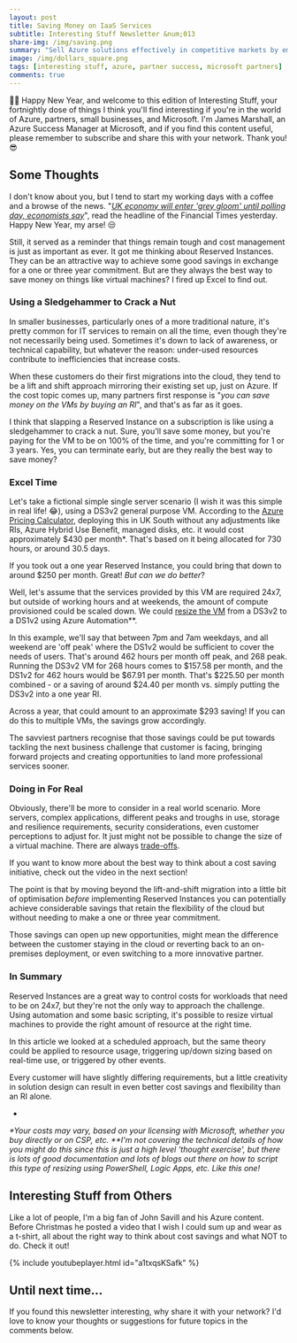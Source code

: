 ```yaml
---
layout: post
title: Saving Money on IaaS Services
subtitle: Interesting Stuff Newsletter &num;013
share-img: /img/saving.png
summary: "Sell Azure solutions effectively in competitive markets by emphasizing business outcomes & partner value, offering unique propositions as a Microsoft CSP partner."
image: /img/dollars_square.png
tags: [interesting stuff, azure, partner success, microsoft partners]
comments: true
---
```


👋🏻 Happy New Year, and welcome to this edition of Interesting Stuff, your fortnightly dose of things I think you'll find interesting if you're in the world of Azure, partners, small businesses, and Microsoft. 
I'm James Marshall, an Azure Success Manager at Microsoft, and if you find this content useful, please remember to subscribe and share this with your network. Thank you! 😎

## Some Thoughts

I don't know about you, but I tend to start my working days with a coffee and a browse of the news. "*[UK economy will enter 'grey gloom' until polling day, economists say](https://on.ft.com/3ScxFYR)*", read the headline of the Financial Times yesterday. Happy New Year, my arse! 😒

Still, it served as a reminder that things remain tough and cost management is just as important as ever. It got me thinking about Reserved Instances. They can be an attractive way to achieve some good savings in exchange for a one or three year commitment. But are they always the best way to save money on things like virtual machines? I fired up Excel to find out.

### Using a Sledgehammer to Crack a Nut

In smaller businesses, particularly ones of a more traditional nature, it's pretty common for IT services to remain on all the time, even though they're not necessarily being used. Sometimes it's down to lack of awareness, or technical capability, but whatever the reason: under-used resources contribute to inefficiencies that increase costs.

When these customers do their first migrations into the cloud, they tend to be a lift and shift approach mirroring their existing set up, just on Azure. If the cost topic comes up, many partners first response is "*you can save money on the VMs by buying an RI*", and that's as far as it goes. 

I think that slapping a Reserved Instance on a subscription is like using a sledgehammer to crack a nut. Sure, you'll save some money, but you're paying for the VM to be on 100% of the time, and you're committing for 1 or 3 years. Yes, you can terminate early, but are they really the best way to save money?

### Excel Time

Let's take a fictional simple single server scenario (I wish it was this simple in real life! 😂), using a DS3v2 general purpose VM. According to the [Azure Pricing Calculator](https://aka.ms/azurepricingcalc), deploying this in UK South without any adjustments like RIs, Azure Hybrid Use Benefit, managed disks, etc. it would cost approximately $430 per month*. That's based on it being allocated for 730 hours, or around 30.5 days.

If you took out a one year Reserved Instance, you could bring that down to around $250 per month. Great! *But can we do better*?

Well, let's assume that the services provided by this VM are required 24x7, but outside of working hours and at weekends, the amount of compute provisioned could be scaled down. We could [resize the VM](https://learn.microsoft.com/en-us/azure/virtual-machines/resize-vm?tabs=portal) from a DS3v2 to a DS1v2 using Azure Automation**.

In this example, we'll say that between 7pm and 7am weekdays, and all weekend are 'off peak' where the DS1v2 would be sufficient to cover the needs of users. That's around 462 hours per month off peak, and 268 peak.
Running the DS3v2 VM for 268 hours comes to $157.58 per month, and the DS1v2 for 462 hours would be $67.91 per month. That's $225.50 per month combined - or a saving of around $24.40 per month vs. simply putting the DS3v2 into a one year RI.

Across a year, that could amount to an approximate $293 saving! If you can do this to multiple VMs, the savings grow accordingly. 

The savviest partners recognise that those savings could be put towards tackling the next business challenge that customer is facing, bringing forward projects and creating opportunities to land more professional services sooner.

### Doing in For Real

Obviously, there'll be more to consider in a real world scenario. More servers, complex applications, different peaks and troughs in use, storage and resilience requirements, security considerations, even customer perceptions to adjust for. It just might not be possible to change the size of a virtual machine. There are always [trade-offs](https://learn.microsoft.com/en-us/azure/well-architected/cost-optimization/tradeoffs).

If you want to know more about the best way to think about a cost saving initiative, check out the video in the next section!

The point is that by moving beyond the lift-and-shift migration into a little bit of optimisation *before* implementing Reserved Instances you can potentially achieve considerable savings that retain the flexibility of the cloud but without needing to make a one or three year commitment.

Those savings can open up new opportunities, might mean the difference between the customer staying in the cloud or reverting back to an on-premises deployment, or even switching to a more innovative partner.

### In Summary

Reserved Instances are a great way to control costs for workloads that need to be on 24x7, but they're not the only way to approach the challenge. Using automation and some basic scripting, it's possible to resize virtual machines to provide the right amount of resource at the right time. 

In this article we looked at a scheduled approach, but the same theory could be applied to resource usage, triggering up/down sizing based on real-time use, or triggered by other events.

Every customer will have slightly differing requirements, but a little creativity in solution design can result in even better cost savings and flexibility than an RI alone.

-
_*Your costs may vary, based on your licensing with Microsoft, whether you buy directly or on CSP, etc._
_**I'm not covering the technical details of how you might do this since this is just a high level 'thought exercise', but there is lots of good documentation and lots of blogs out there on how to script this type of resizing using PowerShell, Logic Apps, etc. Like this one!_

## Interesting Stuff from Others

Like a lot of people, I'm a big fan of John Savill and his Azure content. Before Christmas he posted a video that I wish I could sum up and wear as a t-shirt, all about the right way to think about cost savings and what NOT to do. Check it out!

{% include youtubeplayer.html id="a1txqsKSafk" %}

## Until next time...

If you found this newsletter interesting, why share it with your network? I'd love to know your thoughts or suggestions for future topics in the comments below.